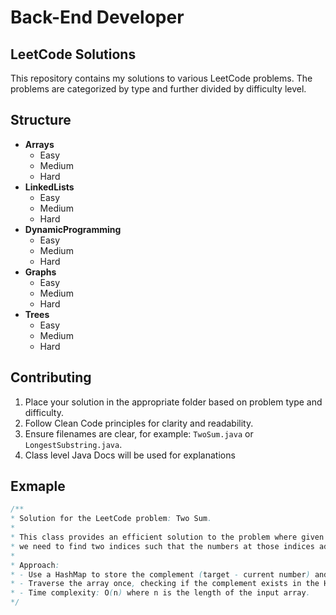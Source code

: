 # Back-End Developer 
## LeetCode Solutions

This repository contains my solutions to various LeetCode problems. 
The problems are categorized by type and further divided by difficulty level.

## Structure

- **Arrays**
    - Easy
    - Medium
    - Hard
- **LinkedLists**
    - Easy
    - Medium
    - Hard
- **DynamicProgramming**
    - Easy
    - Medium
    - Hard
- **Graphs**
    - Easy
    - Medium
    - Hard
- **Trees**
    - Easy
    - Medium
    - Hard

## Contributing

1. Place your solution in the appropriate folder based on problem type and difficulty.
2. Follow Clean Code principles for clarity and readability.
3. Ensure filenames are clear, for example: `TwoSum.java` or `LongestSubstring.java`.
4. Class level Java Docs will be used for explanations 


## Exmaple
```java
/**
* Solution for the LeetCode problem: Two Sum.
*
* This class provides an efficient solution to the problem where given an array of integers and a target,
* we need to find two indices such that the numbers at those indices add up to the target.
*
* Approach:
* - Use a HashMap to store the complement (target - current number) and the index of the current number.
* - Traverse the array once, checking if the complement exists in the HashMap. If it does, return the indices.
* - Time complexity: O(n) where n is the length of the input array.
*/

```